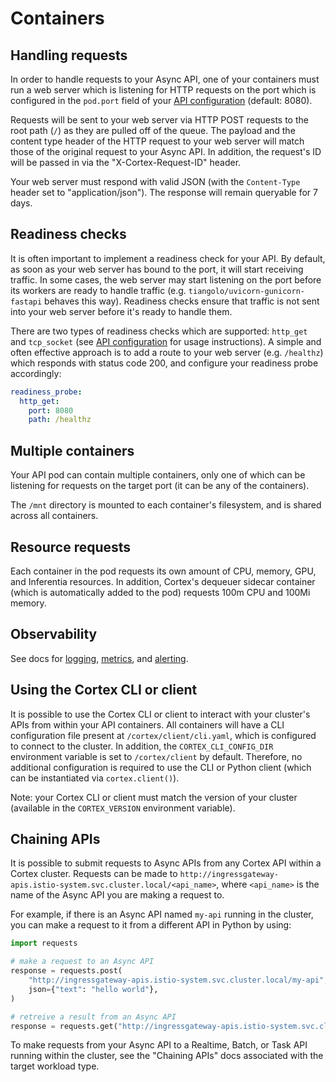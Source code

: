 # Containers

## Handling requests

In order to handle requests to your Async API, one of your containers must run a web server which is listening for HTTP requests on the port which is configured in the `pod.port` field of your [API configuration](configuration.md) (default: 8080).

Requests will be sent to your web server via HTTP POST requests to the root path (`/`) as they are pulled off of the queue. The payload and the content type header of the HTTP request to your web server will match those of the original request to your Async API. In addition, the request's ID will be passed in via the "X-Cortex-Request-ID" header.

Your web server must respond with valid JSON (with the `Content-Type` header set to "application/json"). The response will remain queryable for 7 days.

## Readiness checks

It is often important to implement a readiness check for your API. By default, as soon as your web server has bound to the port, it will start receiving traffic. In some cases, the web server may start listening on the port before its workers are ready to handle traffic (e.g. `tiangolo/uvicorn-gunicorn-fastapi` behaves this way). Readiness checks ensure that traffic is not sent into your web server before it's ready to handle them.

There are two types of readiness checks which are supported: `http_get` and `tcp_socket` (see [API configuration](configuration.md) for usage instructions). A simple and often effective approach is to add a route to your web server (e.g. `/healthz`) which responds with status code 200, and configure your readiness probe accordingly:

```yaml
readiness_probe:
  http_get:
    port: 8080
    path: /healthz
```

## Multiple containers

Your API pod can contain multiple containers, only one of which can be listening for requests on the target port (it can be any of the containers).

The `/mnt` directory is mounted to each container's filesystem, and is shared across all containers.

## Resource requests

Each container in the pod requests its own amount of CPU, memory, GPU, and Inferentia resources. In addition, Cortex's dequeuer sidecar container (which is automatically added to the pod) requests 100m CPU and 100Mi memory.

## Observability

See docs for [logging](../../clusters/observability/logging.md), [metrics](../../clusters/observability/metrics.md), and [alerting](../../clusters/observability/metrics.md).

## Using the Cortex CLI or client

It is possible to use the Cortex CLI or client to interact with your cluster's APIs from within your API containers. All containers will have a CLI configuration file present at `/cortex/client/cli.yaml`, which is configured to connect to the cluster. In addition, the `CORTEX_CLI_CONFIG_DIR` environment variable is set to `/cortex/client` by default. Therefore, no additional configuration is required to use the CLI or Python client (which can be instantiated via `cortex.client()`).

Note: your Cortex CLI or client must match the version of your cluster (available in the `CORTEX_VERSION` environment variable).

## Chaining APIs

It is possible to submit requests to Async APIs from any Cortex API within a Cortex cluster. Requests can be made to `http://ingressgateway-apis.istio-system.svc.cluster.local/<api_name>`, where `<api_name>` is the name of the Async API you are making a request to.

For example, if there is an Async API named `my-api` running in the cluster, you can make a request to it from a different API in Python by using:

```python
import requests

# make a request to an Async API
response = requests.post(
    "http://ingressgateway-apis.istio-system.svc.cluster.local/my-api",
    json={"text": "hello world"},
)

# retreive a result from an Async API
response = requests.get("http://ingressgateway-apis.istio-system.svc.cluster.local/my-api/<id>")
```

To make requests from your Async API to a Realtime, Batch, or Task API running within the cluster, see the "Chaining APIs" docs associated with the target workload type.
